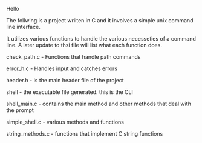 Hello

The follwing is a project wriiten in C and it involves a simple unix command line interface.

It utilizes various functions to handle the various necesseties of a command line.
A later update to thsi file will list what each function does.

check_path.c  -  Functions that handle path commands

error_h.c  -  Handles input and catches errors

header.h  -  is the main header file of the project

shell  -  the executable file generated. this is the CLI

shell_main.c  -  contains the main method and other methods that deal with the prompt

simple_shell.c  -  various methods and functions

string_methods.c  -  functions that implement C string functions
